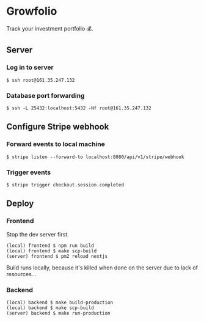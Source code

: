 # Growfolio

Track your investment portfolio 💰.

## Server

### Log in to server

    $ ssh root@161.35.247.132

### Database port forwarding

    $ ssh -L 25432:localhost:5432 -Nf root@161.35.247.132

## Configure Stripe webhook

### Forward events to local machine

    $ stripe listen --forward-to localhost:8080/api/v1/stripe/webhook

### Trigger events 

    $ stripe trigger checkout.session.completed

## Deploy

### Frontend

Stop the dev server first. 

    (local) frontend $ npm run build
    (local) frontend $ make scp-build
    (server) frontend $ pm2 reload nextjs

Build runs locally, because it's killed when done on the server due to lack of resources...

### Backend

    (local) backend $ make build-production
    (local) backend $ make scp-build
    (server) backend $ make run-production
